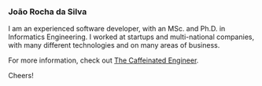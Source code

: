 ### João Rocha da Silva

I am an experienced software developer, with an MSc. and Ph.D. in Informatics Engineering. I worked at startups and multi-national companies, with many different technologies and on many areas of business. 

For more information, check out [The Caffeinated Engineer](https://silvae86.github.io/).

Cheers!

<!--
**silvae86/silvae86** is a ✨ _special_ ✨ repository because its `README.md` (this file) appears on your GitHub profile.

Here are some ideas to get you started:

- 🔭 I’m currently working on ...
- 🌱 I’m currently learning ...
- 👯 I’m looking to collaborate on ...
- 🤔 I’m looking for help with ...
- 💬 Ask me about ...
- 📫 How to reach me: ...
- 😄 Pronouns: ...
- ⚡ Fun fact: ...
-->
